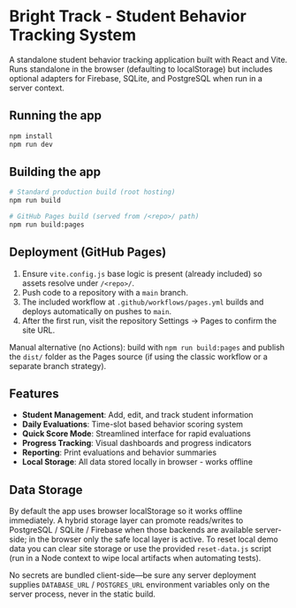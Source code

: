 # Bright Track - Student Behavior Tracking System

A standalone student behavior tracking application built with React and Vite.
Runs standalone in the browser (defaulting to localStorage) but includes optional adapters for Firebase, SQLite, and PostgreSQL when run in a server context.

## Running the app

```bash
npm install
npm run dev
```

## Building the app

```bash
# Standard production build (root hosting)
npm run build

# GitHub Pages build (served from /<repo>/ path)
npm run build:pages
```

## Deployment (GitHub Pages)

1. Ensure `vite.config.js` base logic is present (already included) so assets resolve under `/<repo>/`.
2. Push code to a repository with a `main` branch.
3. The included workflow at `.github/workflows/pages.yml` builds and deploys automatically on pushes to `main`.
4. After the first run, visit the repository Settings → Pages to confirm the site URL.

Manual alternative (no Actions): build with `npm run build:pages` and publish the `dist/` folder as the Pages source (if using the classic workflow or a separate branch strategy).

## Features

- **Student Management**: Add, edit, and track student information
- **Daily Evaluations**: Time-slot based behavior scoring system
- **Quick Score Mode**: Streamlined interface for rapid evaluations
- **Progress Tracking**: Visual dashboards and progress indicators
- **Reporting**: Print evaluations and behavior summaries
- **Local Storage**: All data stored locally in browser - works offline

## Data Storage

By default the app uses browser localStorage so it works offline immediately. A hybrid storage layer can promote reads/writes to PostgreSQL / SQLite / Firebase when those backends are available server-side; in the browser only the safe local layer is active. To reset local demo data you can clear site storage or use the provided `reset-data.js` script (run in a Node context to wipe local artifacts when automating tests).

No secrets are bundled client-side—be sure any server deployment supplies `DATABASE_URL` / `POSTGRES_URL` environment variables only on the server process, never in the static build.